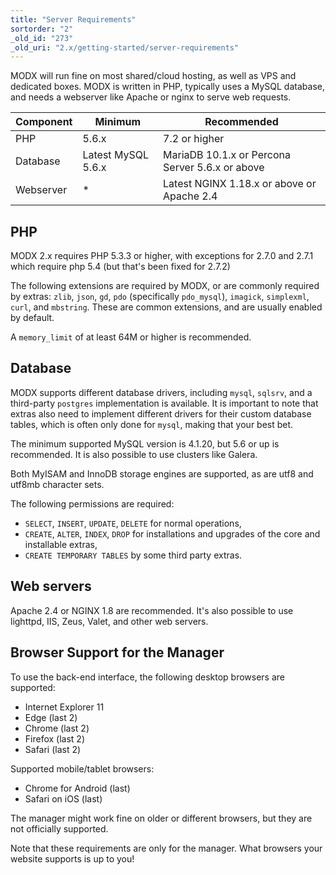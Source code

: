 ```yaml
---
title: "Server Requirements"
sortorder: "2"
_old_id: "273"
_old_uri: "2.x/getting-started/server-requirements"
---
```


MODX will run fine on most shared/cloud hosting, as well as VPS and dedicated boxes. MODX is written in PHP, typically uses a MySQL database, and needs a webserver like Apache or nginx to serve web requests.

| Component | Minimum            | Recommended                                     |
| --------- | ------------------ | ----------------------------------------------- |
| PHP       | 5.6.x              | 7.2 or higher                                   |
| Database  | Latest MySQL 5.6.x | MariaDB 10.1.x or Percona Server 5.6.x or above |
| Webserver | *                  | Latest NGINX 1.18.x or above or Apache 2.4                         |


## PHP

MODX 2.x requires PHP 5.3.3 or higher, with exceptions for 2.7.0 and 2.7.1 which require php 5.4 (but that's been fixed for 2.7.2)

The following extensions are required by MODX, or are commonly required by extras: `zlib`, `json`, `gd`, `pdo` (specifically `pdo_mysql`), `imagick`, `simplexml`, `curl`, and `mbstring`. These are common extensions, and are usually enabled by default.

A `memory_limit` of at least 64M or higher is recommended.

## Database

MODX supports different database drivers, including `mysql`, `sqlsrv`, and a third-party `postgres` implementation is available. It is important to note that extras also need to implement different drivers for their custom database tables, which is often only done for `mysql`, making that your best bet.

The minimum supported MySQL version is 4.1.20, but 5.6 or up is recommended. It is also possible to use clusters like Galera.

Both MyISAM and InnoDB storage engines are supported, as are utf8 and utf8mb character sets.

The following permissions are required:

- `SELECT`, `INSERT`, `UPDATE`, `DELETE` for normal operations,
- `CREATE`, `ALTER`, `INDEX`, `DROP` for installations and upgrades of the core and installable extras,
- `CREATE TEMPORARY TABLES` by some third party extras.

## Web servers

Apache 2.4 or NGINX 1.8 are recommended. It's also possible to use lighttpd, IIS, Zeus, Valet, and other web servers.

## Browser Support for the Manager

To use the back-end interface, the following desktop browsers are supported:

- Internet Explorer 11
- Edge (last 2)
- Chrome (last 2)
- Firefox (last 2)
- Safari (last 2)

Supported mobile/tablet browsers:

- Chrome for Android (last)
- Safari on iOS (last)

The manager might work fine on older or different browsers, but they are not officially supported.

Note that these requirements are only for the manager. What browsers your website supports is up to you!
